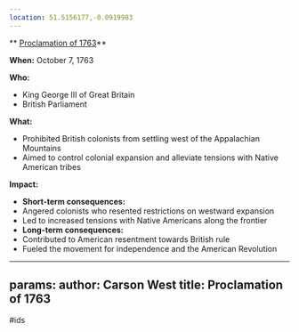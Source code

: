 ```yaml
---
location: 51.5156177,-0.0919983
---
```

** [Proclamation of 1763](./../proclamation-of-1763/)**

**When:** October 7, 1763

**Who:**

* King George III of Great Britain
* British Parliament

**What:**

* Prohibited British colonists from settling west of the Appalachian Mountains
* Aimed to control colonial expansion and alleviate tensions with Native American tribes

**Impact:**

* **Short-term consequences:**
 * Angered colonists who resented restrictions on westward expansion
 * Led to increased tensions with Native Americans along the frontier
* **Long-term consequences:**
 * Contributed to American resentment towards British rule
 * Fueled the movement for independence and the American Revolution
---
params:
	author: Carson West
title: Proclamation of 1763
--- 
#ids